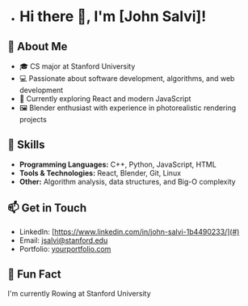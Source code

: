 - # Hi there 👋, I'm [John Salvi]!

## 🚀 About Me
- 🎓 CS major at Stanford University  
- 💻 Passionate about software development, algorithms, and web development  
- 🌟 Currently exploring React and modern JavaScript  
- 🖼️ Blender enthusiast with experience in photorealistic rendering projects  

## 🔧 Skills
- **Programming Languages:** C++, Python, JavaScript, HTML
- **Tools & Technologies:** React, Blender, Git, Linux  
- **Other:** Algorithm analysis, data structures, and Big-O complexity  

## 📫 Get in Touch
- LinkedIn: [https://www.linkedin.com/in/john-salvi-1b4490233/](#)  
- Email: [jsalvi@stanford.edu](mailto:your.email@example.com)  
- Portfolio: [yourportfolio.com](#)

## 🌟 Fun Fact
I'm currently  Rowing at Stanford University

<!---
JohnSalvi/JohnSalvi is a ✨ special ✨ repository because its `README.md` (this file) appears on your GitHub profile.
You can click the Preview link to take a look at your changes.
--->

